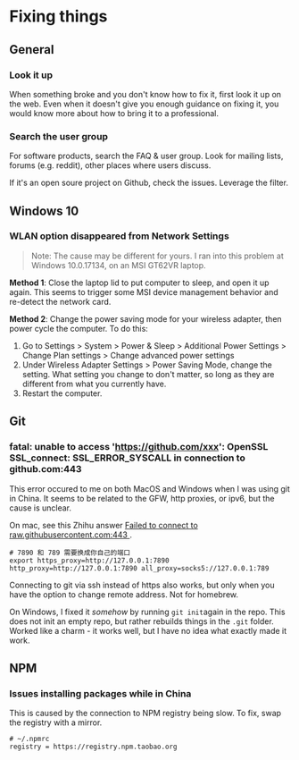 # Fixing things

## General

### Look it up

When something broke and you don't know how to fix it, first look it up on the web.
Even when it doesn't give you enough guidance on fixing it, you would know more about how to bring it to a professional.

### Search the user group

For software products, search the FAQ & user group. Look for mailing lists, forums (e.g. reddit), other places where users discuss.

If it's an open soure project on Github, check the issues. Leverage the filter.

## Windows 10

### WLAN option disappeared from Network Settings
> Note: The cause may be different for yours. I ran into this problem at Windows 10.0.17134, on an MSI GT62VR laptop.

__Method 1__: Close the laptop lid to put computer to sleep, and open it up again. This seems to trigger some MSI device management behavior and re-detect the network card.

__Method 2__: Change the power saving mode for your wireless adapter, then power cycle the computer. To do this:

1. Go to Settings > System > Power & Sleep > Additional Power Settings > Change Plan settings > Change advanced power settings
2. Under Wireless Adapter Settings > Power Saving Mode, change the setting. What setting you change to don't matter, so long as they are different from what you currently have.
3. Restart the computer.

## Git

### fatal: unable to access 'https://github.com/xxx': OpenSSL SSL_connect: SSL_ERROR_SYSCALL in connection to github.com:443

This error occured to me on both MacOS and Windows when I was using git in China. It seems to be related to the GFW, http proxies, or ipv6, but the cause is unclear.

On mac, see this Zhihu answer [Failed to connect to raw.githubusercontent.com:443
](https://zhuanlan.zhihu.com/p/115450863). 

```
# 7890 和 789 需要换成你自己的端口
export https_proxy=http://127.0.0.1:7890 http_proxy=http://127.0.0.1:7890 all_proxy=socks5://127.0.0.1:789
```

Connecting to git via ssh instead of https also works, but only when you have the option to change remote address. Not for homebrew.

On Windows, I fixed it _somehow_ by running `git init`again in the repo. This does not init an empty repo, but rather rebuilds things in the `.git` folder. Worked like a charm - it works well, but I have no idea what exactly made it work.

## NPM

### Issues installing packages while in China

This is caused by the connection to NPM registry being slow. To fix, swap the registry with a mirror.

```
# ~/.npmrc
registry = https://registry.npm.taobao.org
```